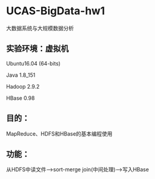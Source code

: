 # UCAS-BigData-hw1
大数据系统与大规模数据分析

## 实验环境：虚拟机

Ubuntu16.04 (64-bits) 

Java 1.8_151

Hadoop 2.9.2

HBase 0.98

## 目的：

MapReduce、HDFS和HBase的基本编程使用

## 功能：

从HDFS中读文件——>sort-merge join(中间处理)——>写入HBase
